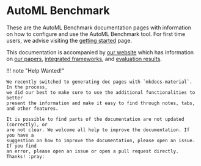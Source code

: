 # AutoML Benchmark

These are the AutoML Benchmark documentation pages with information on how to
configure and use the AutoML Benchmark tool. For first time users, we advise
visiting the [getting started](getting_started.md) page.

This documentation is accompanied by [our website](WEBSITE) 
which has information on [our papers](WEBSITE/papers.html),
[integrated frameworks](WEBSITE/frameworks.html), 
and [evaluation results](WEBSITE/results.html).

!!! note "Help Wanted!"

    We recently switched to generating doc pages with `mkdocs-material`. In the process,
    we did our best to make sure to use the additional functionalities to better
    present the information and make it easy to find through notes, tabs, and other features.
    
    It is possible to find parts of the documentation are not updated (correctly), or
    are not clear. We welcome all help to improve the documentation. If you have a 
    suggestion on how to improve the documentation, please open an issue. If you find
    an error, please open an issue or open a pull request directly. Thanks! :pray: